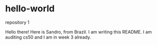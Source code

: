 # hello-world
repository 1

Hello there! Here is Sandro, from Brazil.
I am writing this README. I am auditing cs50 and I am in week 3 already.

